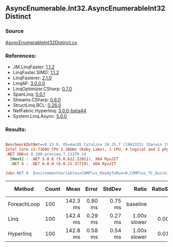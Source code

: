 ﻿## AsyncEnumerable.Int32.AsyncEnumerableInt32Distinct

### Source
[AsyncEnumerableInt32Distinct.cs](../LinqBenchmarks/AsyncEnumerable/Int32/AsyncEnumerableInt32Distinct.cs)

### References:
- JM.LinqFaster: [1.1.2](https://www.nuget.org/packages/JM.LinqFaster/1.1.2)
- LinqFaster.SIMD: [1.1.2](https://www.nuget.org/packages/LinqFaster.SIMD/1.0.3)
- LinqFasterer: [2.1.0](https://www.nuget.org/packages/LinqFasterer/2.1.0)
- LinqAF: [3.0.0.0](https://www.nuget.org/packages/LinqAF/3.0.0.0)
- LinqOptimizer.CSharp: [0.7.0](https://www.nuget.org/packages/LinqOptimizer.CSharp/0.7.0)
- SpanLinq: [0.0.1](https://www.nuget.org/packages/SpanLinq/0.0.1)
- Streams.CSharp: [0.6.0](https://www.nuget.org/packages/Streams.CSharp/0.6.0)
- StructLinq.BCL: [0.26.0](https://www.nuget.org/packages/StructLinq/0.26.0)
- NetFabric.Hyperlinq: [3.0.0-beta44](https://www.nuget.org/packages/NetFabric.Hyperlinq/3.0.0-beta44)
- System.Linq.Async: [5.0.0](https://www.nuget.org/packages/System.Linq.Async/5.0.0)

### Results:
``` ini

BenchmarkDotNet=v0.13.0, OS=macOS Catalina 10.15.7 (19H1323) [Darwin 19.6.0]
Intel Core i5-7360U CPU 2.30GHz (Kaby Lake), 1 CPU, 4 logical and 2 physical cores
.NET SDK=6.0.100-preview.7.21379.14
  [Host] : .NET 5.0.6 (5.0.621.22011), X64 RyuJIT
  .NET 6 : .NET 6.0.0 (6.0.21.37719), X64 RyuJIT

Job=.NET 6  EnvironmentVariables=COMPlus_ReadyToRun=0,COMPlus_TC_QuickJitForLoops=1,COMPlus_TieredPGO=1  Runtime=.NET 6.0  

```
|      Method | Count |     Mean |   Error |  StdDev |        Ratio | RatioSD | Gen 0 | Gen 1 | Gen 2 | Allocated |
|------------ |------ |---------:|--------:|--------:|-------------:|--------:|------:|------:|------:|----------:|
| ForeachLoop |   100 | 142.3 ms | 0.80 ms | 0.75 ms |     baseline |         |     - |     - |     - |     20 KB |
|        Linq |   100 | 142.4 ms | 0.29 ms | 0.27 ms | 1.00x slower |   0.00x |     - |     - |     - |     23 KB |
|   Hyperlinq |   100 | 142.8 ms | 0.58 ms | 0.54 ms | 1.00x slower |   0.01x |     - |     - |     - |     77 KB |
